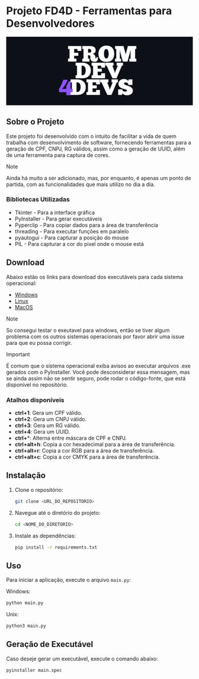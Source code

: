 
# Projeto FD4D - Ferramentas para Desenvolvedores
![img][banner]


## Sobre o Projeto
Este projeto foi desenvolvido com o intuito de facilitar a vida de quem trabalha com desenvolvimento de software, fornecendo ferramentas para a geração de CPF, CNPJ, RG válidos, assim como a geração de UUID, além de uma ferramenta para captura de cores.
> [!NOTE]
>Ainda há muito a ser adicionado, mas, por enquanto, é apenas um ponto de partida, com as funcionalidades que mais utilizo no dia a dia.
### Bibliotecas Utilizadas
- Tkinter - Para a interface gráfica
- PyInstaller - Para gerar executáveis
- Pyperclip - Para copiar dados para a área de transferência
- threading - Para executar funções em paralelo
- pyautogui - Para capturar a posição do mouse
- PIL - Para capturar a cor do pixel onde o mouse está

## Download
Abaixo estão os links para download dos executáveis para cada sistema operacional:

- [Windows](https://github.com/VictorVilelaSilva/FD4D/releases/download/2.0.0/FD4D_windows.zip)
- [Linux](https://github.com/VictorVilelaSilva/FD4D/releases/download/2.0.0/FD4D_ubuntu.zip)
- [MacOS](https://github.com/VictorVilelaSilva/FD4D/releases/download/2.0.0/FD4D_macos.zip)

> [!NOTE]
> So consegui testar o exeutavel para windows, então se tiver algum problema com os outros sistemas operacionais por favor abrir uma issue para que eu possa corrigir.

> [!IMPORTANT]
> É comum que o sistema operacional exiba avisos ao executar arquivos .exe gerados com o PyInstaller. Você pode desconsiderar essa mensagem, mas se ainda assim não se sentir seguro, pode rodar o código-fonte, que está disponível no repositório.


### Atalhos disponíveis
- **ctrl+1**: Gera um CPF válido.
- **ctrl+2**: Gera um CNPJ válido.
- **ctrl+3**: Gera um RG válido.
- **ctrl+4**: Gera um UUID.
- **ctrl+***: Alterna entre máscara de CPF e CNPJ.
- **ctrl+alt+h**: Copia a cor hexadecimal para a área de transferência.
- **ctrl+alt+r**: Copia a cor RGB para a área de transferência.
- **ctrl+alt+c**: Copia a cor CMYK para a área de transferência.

## Instalação

1. Clone o repositório:
    ```sh
    git clone <URL_DO_REPOSITORIO>
    ```
2. Navegue até o diretório do projeto:
    ```sh
    cd <NOME_DO_DIRETORIO>
    ```
3. Instale as dependências:
    ```sh
    pip install -r requirements.txt
    ```

## Uso

Para iniciar a aplicação, execute o arquivo `main.py`:

Windows:
```sh
python main.py
```
Unix:
```sh
python3 main.py
```

## Geração de Executável

Caso deseje gerar um executável, execute o comando abaixo:

```sh
pyinstaller main.spec
```
[banner]: assets/Images/Banner.png
